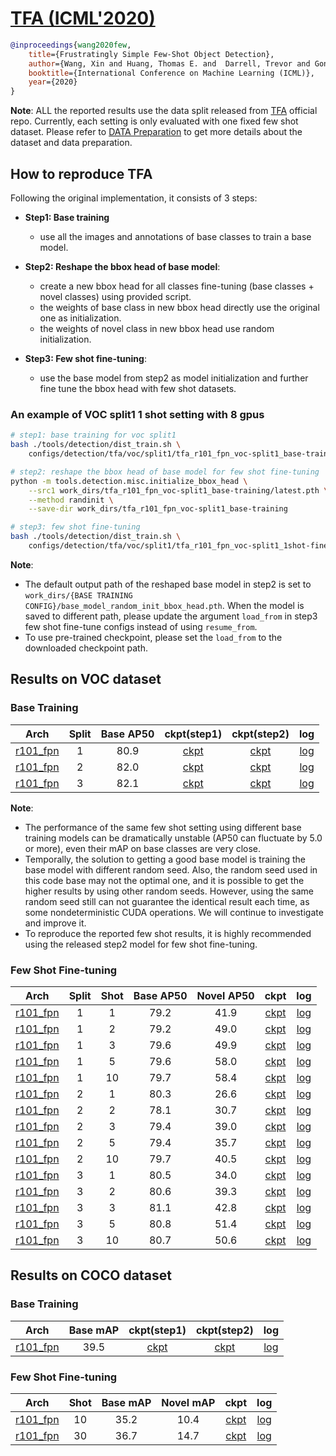 <!-- [ALGORITHM] -->

# <summary><a href="https://arxiv.org/abs/2003.06957"> TFA (ICML'2020)</a></summary>

```bibtex
@inproceedings{wang2020few,
    title={Frustratingly Simple Few-Shot Object Detection},
    author={Wang, Xin and Huang, Thomas E. and  Darrell, Trevor and Gonzalez, Joseph E and Yu, Fisher}
    booktitle={International Conference on Machine Learning (ICML)},
    year={2020}
}
```

**Note**: ALL the reported results use the data split released from [TFA](https://github.com/ucbdrive/few-shot-object-detection/blob/master/datasets/README.md) official repo.
Currently, each setting is only evaluated with one fixed few shot dataset.
Please refer to [DATA Preparation](https://github.com/open-mmlab/mmfewshot/tree/master/tools/data/detection) to get more details about the dataset and data preparation.


## How to reproduce TFA


Following the original implementation, it consists of 3 steps:
- **Step1: Base training**
   - use all the images and annotations of base classes to train a base model.

- **Step2: Reshape the bbox head of base model**:
   - create a new bbox head for all classes fine-tuning (base classes + novel classes) using provided script.
   - the weights of base class in new bbox head directly use the original one as initialization.
   - the weights of novel class in new bbox head use random initialization.

- **Step3: Few shot fine-tuning**:
   - use the base model from step2 as model initialization and further fine tune the bbox head with few shot datasets.


### An example of VOC split1 1 shot setting with 8 gpus

```bash
# step1: base training for voc split1
bash ./tools/detection/dist_train.sh \
    configs/detection/tfa/voc/split1/tfa_r101_fpn_voc-split1_base-training.py 8

# step2: reshape the bbox head of base model for few shot fine-tuning
python -m tools.detection.misc.initialize_bbox_head \
    --src1 work_dirs/tfa_r101_fpn_voc-split1_base-training/latest.pth \
    --method randinit \
    --save-dir work_dirs/tfa_r101_fpn_voc-split1_base-training

# step3: few shot fine-tuning
bash ./tools/detection/dist_train.sh \
    configs/detection/tfa/voc/split1/tfa_r101_fpn_voc-split1_1shot-fine-tuning.py 8
```

**Note**:
- The default output path of the reshaped base model in step2 is set to `work_dirs/{BASE TRAINING CONFIG}/base_model_random_init_bbox_head.pth`.
  When the model is saved to different path, please update the argument `load_from` in step3 few shot fine-tune configs instead
  of using `resume_from`.
- To use pre-trained checkpoint, please set the `load_from` to the downloaded checkpoint path.


## Results on VOC dataset

### Base Training

| Arch  | Split | Base AP50 |  ckpt(step1) | ckpt(step2) | log |
| :------: | :-----------: | :------: | :------: | :------: |:------: |
| [r101_fpn](/configs/detection/tfa/voc/split1/tfa_r101_fpn_voc-split1_base-training.py) | 1 | 80.9 | [ckpt](https://download.openmmlab.com/mmfewshot/detection/tfa/voc/split1/tfa_r101_fpn_voc-split1_base-training_20211031_114821-efbd13e9.pth) | [ckpt](https://download.openmmlab.com/mmfewshot/detection/tfa/voc/split1/tfa_r101_fpn_voc-split1_base-training_20211031_114821_random-init-bbox-head-1e681852.pth) | [log](https://download.openmmlab.com/mmfewshot/detection/tfa/voc/split1/tfa_r101_fpn_voc-split1_base-training20211031_114821.log.json) |
| [r101_fpn](/configs/detection/tfa/voc/split2/tfa_r101_fpn_voc-split2_base-training.py) | 2 | 82.0 | [ckpt](https://download.openmmlab.com/mmfewshot/detection/tfa/voc/split2/tfa_r101_fpn_voc-split2_base-training_20211031_114820-d47f8ef9.pth) | [ckpt](https://download.openmmlab.com/mmfewshot/detection/tfa/voc/split2/tfa_r101_fpn_voc-split2_base-training_20211031_114820_random-init-bbox-head-3d4c632c.pth) | [log](https://download.openmmlab.com/mmfewshot/detection/tfa/voc/split2/tfa_r101_fpn_voc-split2_base-training20211031_114820.log.json) |
| [r101_fpn](/configs/detection/tfa/voc/split3/tfa_r101_fpn_voc-split3_base-training.py) | 3 | 82.1 | [ckpt](https://download.openmmlab.com/mmfewshot/detection/tfa/voc/split3/tfa_r101_fpn_voc-split3_base-training_20211031_114840-fd8a9864.pth) | [ckpt](https://download.openmmlab.com/mmfewshot/detection/tfa/voc/split3/tfa_r101_fpn_voc-split3_base-training_20211031_114840_random-init-bbox-head-9bb8c09b.pth) | [log](https://download.openmmlab.com/mmfewshot/detection/tfa/voc/split3/tfa_r101_fpn_voc-split3_base-training20211031_114840.log.json) |


**Note**:
- The performance of the same few shot setting using different base training models can be dramatically unstable
  (AP50 can fluctuate by 5.0 or more), even their mAP on base classes are very close.
- Temporally, the solution to getting a good base model is training the base model with different random seed.
  Also, the random seed used in this code base may not the optimal one, and it is possible to get the higher results by using
  other random seeds.
  However, using the same random seed still can not guarantee the identical result each time, as some nondeterministic CUDA operations.
  We will continue to investigate and improve it.
- To reproduce the reported few shot results, it is highly recommended using the released step2 model for few shot fine-tuning.



### Few Shot Fine-tuning

| Arch  | Split | Shot | Base AP50 | Novel AP50 |  ckpt | log |
| :--------------: | :-----------: | :------: | :------: | :------: |:------: |:------: |
| [r101_fpn](/configs/detection/tfa/voc/split1/tfa_r101_fpn_voc-split1_1shot-fine-tuning.py)  | 1 | 1 | 79.2 | 41.9 | [ckpt](https://download.openmmlab.com/mmfewshot/detection/tfa/voc/split1/tfa_r101_fpn_voc-split1_1shot-fine-tuning_20211031_204528-9d6b2d28.pth) | [log](https://download.openmmlab.com/mmfewshot/detection/tfa/voc/split1/tfa_r101_fpn_voc-split1_1shot-fine-tuning20211031_204528.log.json) |
| [r101_fpn](/configs/detection/tfa/voc/split1/tfa_r101_fpn_voc-split1_2shot-fine-tuning.py)  | 1 | 2 | 79.2 | 49.0 | [ckpt](https://download.openmmlab.com/mmfewshot/detection/tfa/voc/split1/tfa_r101_fpn_voc-split1_2shot-fine-tuning_20211101_003504-d5083628.pth) | [log](https://download.openmmlab.com/mmfewshot/detection/tfa/voc/split1/tfa_r101_fpn_voc-split1_2shot-fine-tuning20211101_003504.log.json) |
| [r101_fpn](/configs/detection/tfa/voc/split1/tfa_r101_fpn_voc-split1_3shot-fine-tuning.py)  | 1 | 3 | 79.6 | 49.9 | [ckpt](https://download.openmmlab.com/mmfewshot/detection/tfa/voc/split1/tfa_r101_fpn_voc-split1_3shot-fine-tuning_20211101_005934-10ad61cd.pth) | [log](https://download.openmmlab.com/mmfewshot/detection/tfa/voc/split1/tfa_r101_fpn_voc-split1_3shot-fine-tuning20211101_005934.log.json) |
| [r101_fpn](/configs/detection/tfa/voc/split1/tfa_r101_fpn_voc-split1_5shot-fine-tuning.py)  | 1 | 5 | 79.6 | 58.0 | [ckpt](https://download.openmmlab.com/mmfewshot/detection/tfa/voc/split1/tfa_r101_fpn_voc-split1_5shot-fine-tuning_20211101_013516-5d682ebb.pth) | [log](https://download.openmmlab.com/mmfewshot/detection/tfa/voc/split1/tfa_r101_fpn_voc-split1_5shot-fine-tuning20211101_013516.log.json) |
| [r101_fpn](/configs/detection/tfa/voc/split1/tfa_r101_fpn_voc-split1_10shot-fine-tuning.py) | 1 | 10| 79.7 | 58.4 | [ckpt](https://download.openmmlab.com/mmfewshot/detection/tfa/voc/split1/tfa_r101_fpn_voc-split1_10shot-fine-tuning_20211101_023154-1f3d1ff1.pth) | [log](https://download.openmmlab.com/mmfewshot/detection/tfa/voc/split1/tfa_r101_fpn_voc-split1_10shot-fine-tuning20211101_023154.log.json) |
| [r101_fpn](/configs/detection/tfa/voc/split2/tfa_r101_fpn_voc-split2_1shot-fine-tuning.py)  | 2 | 1 | 80.3 | 26.6 | [ckpt](https://download.openmmlab.com/mmfewshot/detection/tfa/voc/split2/tfa_r101_fpn_voc-split2_1shot-fine-tuning_20211031_222829-a476e97f.pth) | [log](https://download.openmmlab.com/mmfewshot/detection/tfa/voc/split2/tfa_r101_fpn_voc-split2_1shot-fine-tuning20211031_222829.log.json) |
| [r101_fpn](/configs/detection/tfa/voc/split2/tfa_r101_fpn_voc-split2_2shot-fine-tuning.py)  | 2 | 2 | 78.1 | 30.7 | [ckpt](https://download.openmmlab.com/mmfewshot/detection/tfa/voc/split2/tfa_r101_fpn_voc-split2_2shot-fine-tuning_20211101_042109-eb35e87e.pth) | [log](https://download.openmmlab.com/mmfewshot/detection/tfa/voc/split2/tfa_r101_fpn_voc-split2_2shot-fine-tuning20211101_042109.log.json) |
| [r101_fpn](/configs/detection/tfa/voc/split2/tfa_r101_fpn_voc-split2_3shot-fine-tuning.py)  | 2 | 3 | 79.4 | 39.0 | [ckpt](https://download.openmmlab.com/mmfewshot/detection/tfa/voc/split2/tfa_r101_fpn_voc-split2_3shot-fine-tuning_20211101_044601-db0cd2b3.pth) | [log](https://download.openmmlab.com/mmfewshot/detection/tfa/voc/split2/tfa_r101_fpn_voc-split2_3shot-fine-tuning20211101_044601.log.json) |
| [r101_fpn](/configs/detection/tfa/voc/split2/tfa_r101_fpn_voc-split2_5shot-fine-tuning.py)  | 2 | 5 | 79.4 | 35.7 | [ckpt](https://download.openmmlab.com/mmfewshot/detection/tfa/voc/split2/tfa_r101_fpn_voc-split2_5shot-fine-tuning_20211101_052148-d2edde97.pth) | [log](https://download.openmmlab.com/mmfewshot/detection/tfa/voc/split2/tfa_r101_fpn_voc-split2_5shot-fine-tuning20211101_052148.log.json) |
| [r101_fpn](/configs/detection/tfa/voc/split2/tfa_r101_fpn_voc-split2_10shot-fine-tuning.py) | 2 | 10| 79.7 | 40.5 | [ckpt](https://download.openmmlab.com/mmfewshot/detection/tfa/voc/split2/tfa_r101_fpn_voc-split2_10shot-fine-tuning_20211101_061828-9c0cd7cd.pth) | [log](https://download.openmmlab.com/mmfewshot/detection/tfa/voc/split2/tfa_r101_fpn_voc-split2_10shot-fine-tuning20211101_061828.log.json) |
| [r101_fpn](/configs/detection/tfa/voc/split3/tfa_r101_fpn_voc-split3_1shot-fine-tuning.py)  | 3 | 1 | 80.5 | 34.0 | [ckpt](https://download.openmmlab.com/mmfewshot/detection/tfa/voc/split3/tfa_r101_fpn_voc-split3_1shot-fine-tuning_20211031_222908-509b00cd.pth) | [log](https://download.openmmlab.com/mmfewshot/detection/tfa/voc/split3/tfa_r101_fpn_voc-split3_1shot-fine-tuning20211031_222908.log.json) |
| [r101_fpn](/configs/detection/tfa/voc/split3/tfa_r101_fpn_voc-split3_2shot-fine-tuning.py)  | 3 | 2 | 80.6 | 39.3 | [ckpt](https://download.openmmlab.com/mmfewshot/detection/tfa/voc/split3/tfa_r101_fpn_voc-split3_2shot-fine-tuning_20211101_080733-2b0bc25b.pth) | [log](https://download.openmmlab.com/mmfewshot/detection/tfa/voc/split3/tfa_r101_fpn_voc-split3_2shot-fine-tuning20211101_080733.log.json) |
| [r101_fpn](/configs/detection/tfa/voc/split3/tfa_r101_fpn_voc-split3_3shot-fine-tuning.py)  | 3 | 3 | 81.1 | 42.8 | [ckpt](https://download.openmmlab.com/mmfewshot/detection/tfa/voc/split3/tfa_r101_fpn_voc-split3_3shot-fine-tuning_20211101_083226-48983379.pth) | [log](https://download.openmmlab.com/mmfewshot/detection/tfa/voc/split3/tfa_r101_fpn_voc-split3_3shot-fine-tuning20211101_083226.log.json) |
| [r101_fpn](/configs/detection/tfa/voc/split3/tfa_r101_fpn_voc-split3_5shot-fine-tuning.py)  | 3 | 5 | 80.8 | 51.4 | [ckpt](https://download.openmmlab.com/mmfewshot/detection/tfa/voc/split3/tfa_r101_fpn_voc-split3_5shot-fine-tuning_20211101_090812-da47ba99.pth) | [log](https://download.openmmlab.com/mmfewshot/detection/tfa/voc/split3/tfa_r101_fpn_voc-split3_5shot-fine-tuning20211101_090812.log.json) |
| [r101_fpn](/configs/detection/tfa/voc/split3/tfa_r101_fpn_voc-split3_10shot-fine-tuning.py) | 3 | 10| 80.7 | 50.6 | [ckpt](https://download.openmmlab.com/mmfewshot/detection/tfa/voc/split3/tfa_r101_fpn_voc-split3_10shot-fine-tuning_20211101_100435-ef8d4023.pth) | [log](https://download.openmmlab.com/mmfewshot/detection/tfa/voc/split3/tfa_r101_fpn_voc-split3_10shot-fine-tuning20211101_100435.log.json) |



## Results on COCO dataset

### Base Training

| Arch  | Base mAP |  ckpt(step1) |  ckpt(step2) | log |
| :------: | :-----------: | :------: |:------: |:------: |
| [r101_fpn](/configs/detection/tfa/coco/tfa_r101_fpn_coco_base-training.py) | 39.5 | [ckpt](https://download.openmmlab.com/mmfewshot/detection/tfa/coco/tfa_r101_fpn_coco_base-training_20211102_030413-a67975c7.pth) | [ckpt](https://download.openmmlab.com/mmfewshot/detection/tfa/coco/tfa_r101_fpn_coco_base-training_20211102_030413_random-init-bbox-head-ea1c2981.pth) | [log](https://download.openmmlab.com/mmfewshot/detection/tfa/coco/tfa_r101_fpn_coco_base-training20211102_030413.log.json) |


### Few Shot Fine-tuning

| Arch  |  Shot | Base mAP | Novel mAP |  ckpt | log |
| :--------------: | :-----------: |  :------: |  :------: |:------: |:------: |
| [r101_fpn](/configs/detection/tfa/coco/tfa_r101_fpn_coco_10shot-fine-tuning.py) | 10 | 35.2 | 10.4 | [ckpt](https://download.openmmlab.com/mmfewshot/detection/tfa/coco/tfa_r101_fpn_coco_10shot-fine-tuning_20211102_162241-8abd2a82.pth) | [log](https://download.openmmlab.com/mmfewshot/detection/tfa/coco/tfa_r101_fpn_coco_10shot-fine-tuning20211102_162241.log.json) |
| [r101_fpn](/configs/detection/tfa/coco/tfa_r101_fpn_coco_30shot-fine-tuning.py) | 30 | 36.7 | 14.7 | [ckpt](https://download.openmmlab.com/mmfewshot/detection/tfa/coco/tfa_r101_fpn_coco_30shot-fine-tuning_20211103_001731-a63fce47.pth) | [log](https://download.openmmlab.com/mmfewshot/detection/tfa/coco/tfa_r101_fpn_coco_30shot-fine-tuning20211103_001731.log.json) |
